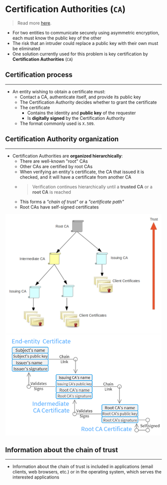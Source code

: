 # Certification Authorities (`CA`)

> Read more [here](https://pcom.pages.upb.ro/labs/lab11/crypto/trust.html).

- For two entities to communicate securely using asymmetric encryption, each must know the public key of the other
- The risk that an intruder could replace a public key with their own must be eliminated
- One solution currently used for this problem is key certification by **Certification Authorities** (`CA`)

## Certification process
---
- An entity wishing to obtain a certificate must:
  - Contact a CA, authenticate itself, and provide its public key
  - The Certification Authority decides whether to grant the certificate
  - The certificate
    - Contains the identity and **public key** of the requester
    - Is **digitally signed** by the Certification Authority
  - The format commonly used is `X.509`.

## Certification Authority organization
---
- Certification Authorities are **organized hierarchically**:
  - There are well-known "root" CAs
  - Other CAs are certified by root CAs
  - When verifying an entity's certificate, the CA that issued it is checked, and it will have a certificate from another CA
  - > Verification continues hierarchically until a **trusted CA** or a **root CA** is reached
  - This forms a *"chain of trust"* or a *"certificate path"*
  - Root CAs have self-signed certificates

<a href="https://ocw.cs.pub.ro/courses/isc/labs/09"><img src="./Images/pki.png" height=auto width=auto></a>
<a href="https://www.keyfactor.com/blog/certificate-chain-of-trust/"><img src="./Images/Certificate-Chain-Of-Trust.png" height=auto width=auto></a>

## Information about the chain of trust
---
- Information about the chain of trust is included in applications
  (email clients, web browsers, etc.) or in the operating system, which serves the interested applications
